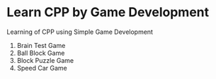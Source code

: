 # Learn CPP by Game Development
Learning of CPP using Simple Game Development
1. Brain Test Game
2. Ball Block Game
3. Block Puzzle Game
4. Speed Car Game
